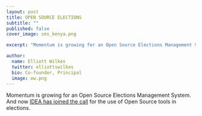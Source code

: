 ```yaml
---
layout: post
title: OPEN SOURCE ELECTIONS
subtitle: ""
published: false
cover_image: sms_kenya.png

excerpt: "Momentum is growing for an Open Source Elections Management System.  The time has come."

author:
  name: Elliott Wilkes
  twitter: elliottswilkes
  bio: Co-founder, Principal
  image: ew.png
---
```

Momentum is growing for an Open Source Elections Management System.  And now
[IDEA has joined the call](http://www.idea.int/publications/open-source-technology-in-elections/) for the use of Open Source tools in elections.  


